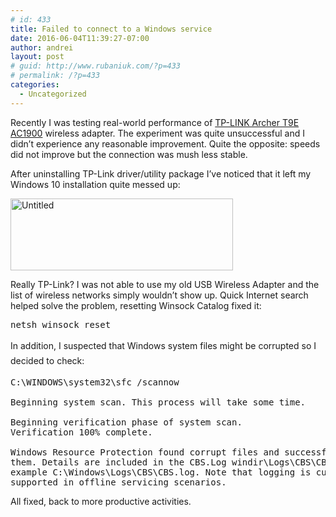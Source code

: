 ```yaml
---
# id: 433
title: Failed to connect to a Windows service
date: 2016-06-04T11:39:27-07:00
author: andrei
layout: post
# guid: http://www.rubaniuk.com/?p=433
# permalink: /?p=433
categories:
  - Uncategorized
---
```

Recently I was testing real-world performance of [TP-LINK Archer T9E AC1900](http://www.amazon.com/TP-LINK-Archer-T9E-Beamforming-Low-profile/dp/B00TQEX7AQ) wireless adapter. The experiment was quite unsuccessful and I didn&#8217;t experience any reasonable improvement. Quite the opposite: speeds did not improve but the connection was mush less stable.

After uninstalling TP-Link driver/utility package I&#8217;ve noticed that it left my Windows 10 installation quite messed up:

<img loading="lazy" class="aligncenter size-full wp-image-436" src="http://www.rubaniuk.com/wp-content/uploads/2016/06/Untitled.png" alt="Untitled" width="356" height="115" srcset="https://www.rubaniuk.com/wp-content/uploads/2016/06/Untitled.png 356w, https://www.rubaniuk.com/wp-content/uploads/2016/06/Untitled-300x97.png 300w" sizes="(max-width: 356px) 100vw, 356px" /> 

Really TP-Link? I was not able to use my old USB Wireless Adapter and the list of wireless networks simply wouldn&#8217;t show up. Quick Internet search helped solve the problem, resetting Winsock Catalog fixed it:

<pre class="brush: bash; gutter: true">netsh winsock reset</pre>

<span style="line-height: 24.0001px;">In addition, I suspected that Windows system files might be corrupted so I decided to check:</span>

<pre class="brush: bash; gutter: true">C:\WINDOWS\system32\sfc /scannow

Beginning system scan. This process will take some time.

Beginning verification phase of system scan.
Verification 100% complete.

Windows Resource Protection found corrupt files and successfully repaired
them. Details are included in the CBS.Log windir\Logs\CBS\CBS.log. For
example C:\Windows\Logs\CBS\CBS.log. Note that logging is currently not
supported in offline servicing scenarios.</pre>

All fixed, back to more productive activities.

&nbsp;